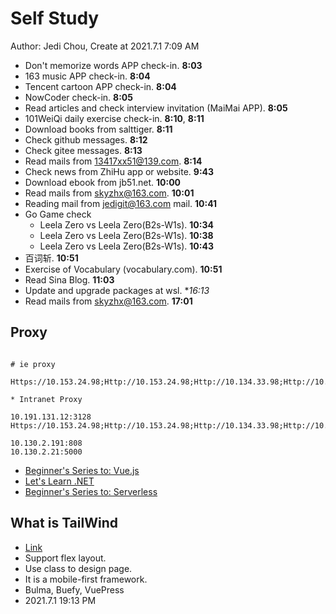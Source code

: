 # Self Study

Author: Jedi Chou, Create at 2021.7.1 7:09 AM

* Don't memorize words APP check-in. **8:03**
* 163 music APP check-in. **8:04**
* Tencent cartoon APP check-in. **8:04**
* NowCoder check-in. **8:05**
* Read articles and check interview invitation (MaiMai APP). **8:05**
* 101WeiQi daily exercise check-in. **8:10**, **8:11**
* Download books from salttiger. **8:11**
* Check github messages. **8:12**
* Check gitee messages. **8:13**
* Read mails from 13417xx51@139.com. **8:14**
* Check news from ZhiHu app or website. **9:43**
* Download ebook from jb51.net. **10:00**
* Read mails from skyzhx@163.com. **10:01**
* Reading mail from jedigit@163.com mail. **10:41**
* Go Game check
  * Leela Zero vs Leela Zero(B2s-W1s). **10:34**
  * Leela Zero vs Leela Zero(B2s-W1s). **10:38**
  * Leela Zero vs Leela Zero(B2s-W1s). **10:43**
* 百词斩. **10:51**
* Exercise of Vocabulary (vocabulary.com). **10:51**
* Read Sina Blog. **11:03**
* Update and upgrade packages at wsl. **16:13*
* Read mails from skyzhx@163.com. **17:01**

## Proxy

```memo

# ie proxy

Https://10.153.24.98;Http://10.153.24.98;Http://10.134.33.98;Http://10.98.29.190;Https://Ca.Foxconn.Com;Http://Ca.Foxconn.Com;Http://esign.efoxconn.com;Http://ks.esign.efoxconn.com;Http://evouchers.efoxconn.com;Http://emvouchers.efoxconn.com;10.*;10.*;*.efoxconn.com;*.foxconn.com;*.moko.cc;*.163.com;*.mm131.com;*.mmjpg.com;*.jd.com;*.github.com;github.com;pan.baidu.com;https://ssl.mail.163.com;*.weibo.com;developer.aliyun.com;*.bilibili.com;*.adobe.com;*.elastic.co;*.sina.com.cn;transfer.efoxconn.com;*.qq.com;*.cnblogs.com;*.youdao.com;*.blogspot.com;*.youdao.com;*.yinxiang.com;*.youku.com;*.iteye.com;*.layui.com;*.amazeui.org;*.golang.org;www.0daydown.com;*.minmaxtec.com

* Intranet Proxy

10.191.131.12:3128
Https://10.153.24.98;Http://10.153.24.98;Http://10.134.33.98;Http://10.98.29.190;Https://Ca.Foxconn.Com;Http://Ca.Foxconn.Com;Http://esign.efoxconn.com;Http://ks.esign.efoxconn.com;Http://evouchers.efoxconn.com;Http://emvouchers.efoxconn.com

10.130.2.191:808
10.130.2.21:5000
```

* [Beginner's Series to: Vue.js](https://channel9.msdn.com/Series/Beginners-Series-to-Vuejs)
* [Let's Learn .NET](https://channel9.msdn.com/Shows/lets-learn-dotnet)
* [Beginner's Series to: Serverless](https://channel9.msdn.com/Series/Beginners-Series-to-Serverless)

## What is TailWind

* [Link](https://channel9.msdn.com/Shows/Web-Wednesday/What-is-Tailwind-CSS)
* Support flex layout.
* Use class to design page.
* It is a mobile-first framework.
* Bulma, Buefy, VuePress
* 2021.7.1 19:13 PM

